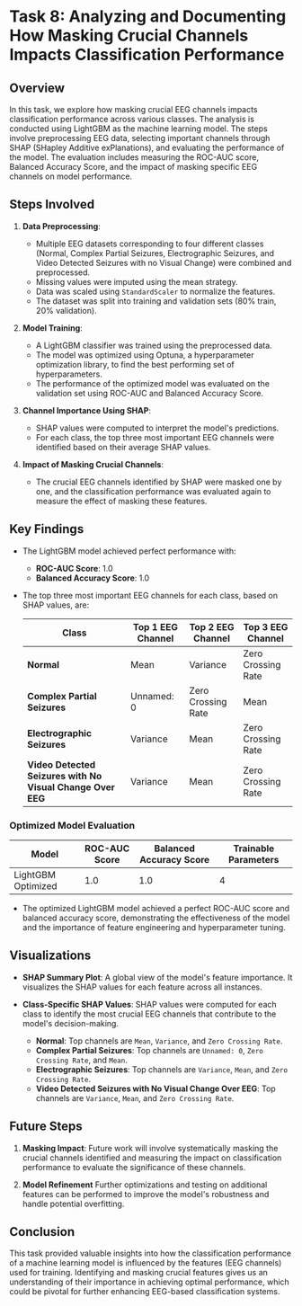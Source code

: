 # Task 8: Analyzing and Documenting How Masking Crucial Channels Impacts Classification Performance

## Overview

In this task, we explore how masking crucial EEG channels impacts classification performance across various classes. The analysis is conducted using LightGBM as the machine learning model. The steps involve preprocessing EEG data, selecting important channels through SHAP (SHapley Additive exPlanations), and evaluating the performance of the model. The evaluation includes measuring the ROC-AUC score, Balanced Accuracy Score, and the impact of masking specific EEG channels on model performance.

## Steps Involved

1. **Data Preprocessing**:
   - Multiple EEG datasets corresponding to four different classes (Normal, Complex Partial Seizures, Electrographic Seizures, and Video Detected Seizures with no Visual Change) were combined and preprocessed.
   - Missing values were imputed using the mean strategy.
   - Data was scaled using `StandardScaler` to normalize the features.
   - The dataset was split into training and validation sets (80% train, 20% validation).

2. **Model Training**:
   - A LightGBM classifier was trained using the preprocessed data.
   - The model was optimized using Optuna, a hyperparameter optimization library, to find the best performing set of hyperparameters.
   - The performance of the optimized model was evaluated on the validation set using ROC-AUC and Balanced Accuracy Score.

3. **Channel Importance Using SHAP**:
   - SHAP values were computed to interpret the model's predictions.
   - For each class, the top three most important EEG channels were identified based on their average SHAP values.

4. **Impact of Masking Crucial Channels**:
   - The crucial EEG channels identified by SHAP were masked one by one, and the classification performance was evaluated again to measure the effect of masking these features.

## Key Findings

- The LightGBM model achieved perfect performance with:
  - **ROC-AUC Score**: 1.0
  - **Balanced Accuracy Score**: 1.0

- The top three most important EEG channels for each class, based on SHAP values, are:

  | Class                                                   | Top 1 EEG Channel      | Top 2 EEG Channel      | Top 3 EEG Channel      |
  |---------------------------------------------------------|------------------------|------------------------|------------------------|
  | **Normal**                                              | Mean                   | Variance               | Zero Crossing Rate     |
  | **Complex Partial Seizures**                            | Unnamed: 0             | Zero Crossing Rate     | Mean                   |
  | **Electrographic Seizures**                             | Variance               | Mean                   | Zero Crossing Rate     |
  | **Video Detected Seizures with No Visual Change Over EEG** | Variance             | Mean                   | Zero Crossing Rate     |

### Optimized Model Evaluation

| Model                | ROC-AUC Score | Balanced Accuracy Score | Trainable Parameters |
|----------------------|---------------|-------------------------|----------------------|
| LightGBM Optimized   | 1.0           | 1.0                     | 4                    |

- The optimized LightGBM model achieved a perfect ROC-AUC score and balanced accuracy score, demonstrating the effectiveness of the model and the importance of feature engineering and hyperparameter tuning.

## Visualizations

- **SHAP Summary Plot**:
 A global view of the model's feature importance. It visualizes the SHAP values for each feature across all instances.

- **Class-Specific SHAP Values**: 
SHAP values were computed for each class to identify the most crucial EEG channels that contribute to the model's decision-making.

  - **Normal**: Top channels are `Mean`, `Variance`, and `Zero Crossing Rate`.
  - **Complex Partial Seizures**: Top channels are `Unnamed: 0`, `Zero Crossing Rate`, and `Mean`.
  - **Electrographic Seizures**: Top channels are `Variance`, `Mean`, and `Zero Crossing Rate`.
  - **Video Detected Seizures with No Visual Change Over EEG**: Top channels are `Variance`, `Mean`, and `Zero Crossing Rate`.

## Future Steps

1. **Masking Impact**:
Future work will involve systematically masking the crucial channels identified and measuring the impact on classification performance to evaluate the significance of these channels.

2. **Model Refinement**
 Further optimizations and testing on additional features can be performed to improve the model's robustness and handle potential overfitting.
## Conclusion
This task provided valuable insights into how the classification performance of a machine learning model is influenced by the features (EEG channels) used for training. Identifying and masking crucial features gives us an understanding of their importance in achieving optimal performance, which could be pivotal for further enhancing EEG-based classification systems.
